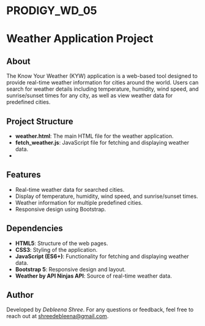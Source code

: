 # PRODIGY_WD_05

# Weather Application Project

## About
The Know Your Weather (KYW) application is a web-based tool designed to provide real-time weather information for cities around the world. Users can search for weather details including temperature, humidity, wind speed, and sunrise/sunset times for any city, as well as view weather data for predefined cities.

## Project Structure

- **weather.html**: The main HTML file for the weather application.
- **fetch_weather.js**: JavaScript file for fetching and displaying weather data.
- 
## Features

- Real-time weather data for searched cities.
- Display of temperature, humidity, wind speed, and sunrise/sunset times.
- Weather information for multiple predefined cities.
- Responsive design using Bootstrap.

## Dependencies
- **HTML5**: Structure of the web pages.
- **CSS3**: Styling of the application.
- **JavaScript (ES6+)**: Functionality for fetching and displaying weather data.
- **Bootstrap 5**: Responsive design and layout.
- **Weather by API Ninjas API**: Source of real-time weather data.

## Author

Developed by *Debleena Shree*. For any questions or feedback, feel free to reach out at shreedebleena@gmail.com.
